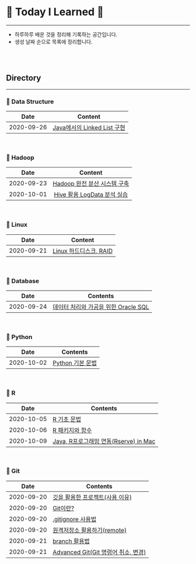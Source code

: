 # 🌱 Today I Learned 🌱



---

* 하루하루 배운 것을 정리해 기록하는 공간입니다.
* 생성 날짜 순으로 목록에 정리합니다.

<br/><br/>

## Directory

---



### 📕 Data Structure

|    Date    |                           Content                            |
| :--------: | :----------------------------------------------------------: |
| 2020-09-26 | [Java에서의 Linked List 구현](https://github.com/socialDe/TIL/blob/master/Learned_Contents/Data%20Structure/Linked%20List%20in%20Java.md) |

<br/>



### 📕 Hadoop

|    Date    |                           Content                            |
| :--------: | :----------------------------------------------------------: |
| 2020-09-23 | [Hadoop 완전 분산 시스템 구축](https://github.com/socialDe/TIL/blob/master/Learned_Contents/Hadoop/Hadoop%20%EC%99%84%EC%A0%84%20%EB%B6%84%EC%82%B0%20%EC%8B%9C%EC%8A%A4%ED%85%9C%20%EA%B5%AC%EC%B6%95.md) |
| 2020-10-01 | [Hive 활용 LogData 분석 실습](https://github.com/socialDe/TIL/blob/master/Learned_Contents/Hadoop/Hive%20%ED%99%9C%EC%9A%A9%20LogData%20%EB%B6%84%EC%84%9D%20%EC%8B%A4%EC%8A%B5.md) |

<br/>



### 📕 Linux

|    Date    |                           Content                            |
| :--------: | :----------------------------------------------------------: |
| 2020-09-21 | [Linux 하드디스크, RAID](https://github.com/socialDe/TIL/blob/master/Learned_Contents/Linux/Linux%20HardDisk.md) |



<br/>

### 📕 Database

| Date       | Contents                                                     |
| ---------- | ------------------------------------------------------------ |
| 2020-09-24 | [데이터 처리와 가공을 위한 Oracle SQL](https://github.com/socialDe/TIL/blob/master/Learned_Contents/Oracle%20Database/%EB%8D%B0%EC%9D%B4%ED%84%B0%20%EC%B2%98%EB%A6%AC%EC%99%80%20%EA%B0%80%EA%B3%B5%EC%9D%84%20%EC%9C%84%ED%95%9C%20Oracle%20SQL.md) |



<br/>

### 📕 Python

| Date       | Contents                                                     |
| ---------- | ------------------------------------------------------------ |
| 2020-10-02 | [Python 기본 문법](https://github.com/socialDe/TIL/blob/master/Learned_Contents/Python/Python%20Grammer.md) |



<br/>

### 📕 R

| Date       | Contents                                                     |
| ---------- | ------------------------------------------------------------ |
| 2020-10-05 | [R 기초 문법](https://github.com/socialDe/TIL/blob/master/Learned_Contents/R/R%20%EA%B8%B0%EC%B4%88%20%EB%AC%B8%EB%B2%95.md) |
| 2020-10-06 | [R 패키지와 함수](https://github.com/socialDe/TIL/blob/master/Learned_Contents/R/R%ED%8C%A8%ED%82%A4%EC%A7%80%EC%99%80%20%ED%95%A8%EC%88%98.md) |
| 2020-10-09 | [Java, R프로그래밍 연동(Rserve) in Mac](https://github.com/socialDe/TIL/blob/master/Learned_Contents/R/Java%20R%ED%94%84%EB%A1%9C%EA%B7%B8%EB%9E%98%EB%B0%8D%20%EC%97%B0%EB%8F%99_Rserve%20in%20Mac.md) |



<br/>

### 📕 Git

| Date       | Contents                                                     |
| ---------- | ------------------------------------------------------------ |
| 2020-09-20 | [깃을 활용한 프로젝트(사용 이유)](https://github.com/socialDe/TIL/blob/master/Learned_Contents/git/00_project%20with%20git.md) |
| 2020-09-20 | [Git이란?](https://github.com/socialDe/TIL/blob/master/Learned_Contents/git/01_git.md) |
| 2020-09-20 | [.gitignore 사용법](https://github.com/socialDe/TIL/blob/master/Learned_Contents/git/02_gitignore.md) |
| 2020-09-20 | [원격저장소 활용하기(remote)](https://github.com/socialDe/TIL/blob/master/Learned_Contents/git/03_remote.md) |
| 2020-09-21 | [branch 활용법](https://github.com/socialDe/TIL/blob/master/Learned_Contents/git/04_branch.md) |
| 2020-09-21 | [Advanced Git(Git 명령어 취소, 변경)](https://github.com/socialDe/TIL/blob/master/Learned_Contents/git/06_advanced_git.md) |



